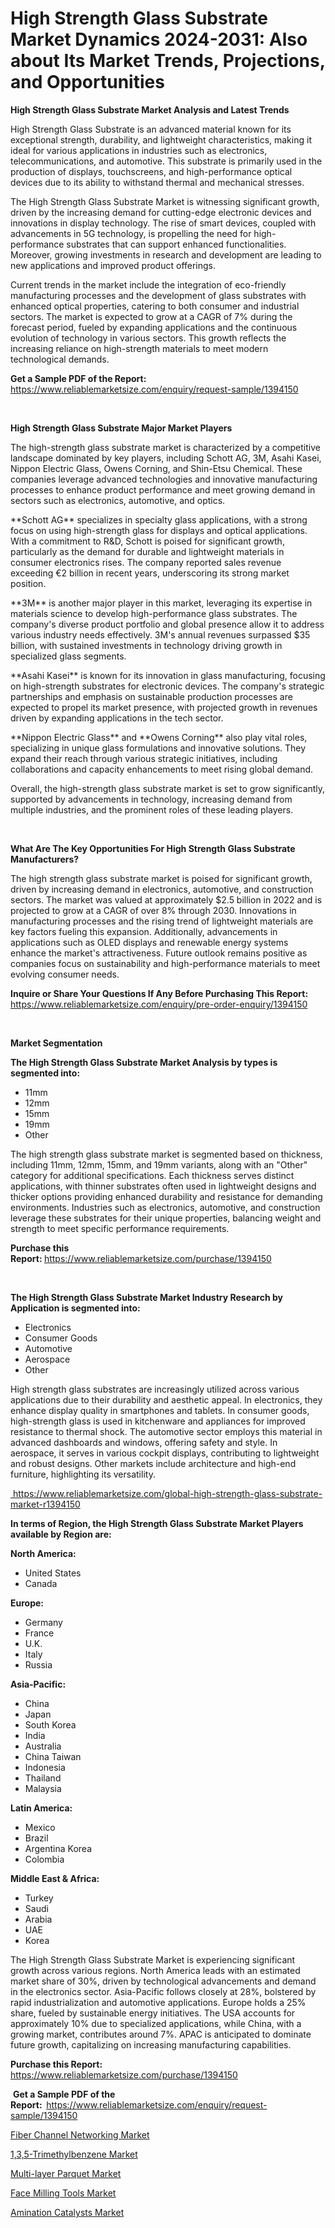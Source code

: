 <p><h1>High Strength Glass Substrate Market Dynamics 2024-2031: Also about Its Market Trends, Projections, and Opportunities</h1></p><p><strong>High Strength Glass Substrate Market Analysis and Latest Trends</strong></p>
<p><p>High Strength Glass Substrate is an advanced material known for its exceptional strength, durability, and lightweight characteristics, making it ideal for various applications in industries such as electronics, telecommunications, and automotive. This substrate is primarily used in the production of displays, touchscreens, and high-performance optical devices due to its ability to withstand thermal and mechanical stresses.</p><p>The High Strength Glass Substrate Market is witnessing significant growth, driven by the increasing demand for cutting-edge electronic devices and innovations in display technology. The rise of smart devices, coupled with advancements in 5G technology, is propelling the need for high-performance substrates that can support enhanced functionalities. Moreover, growing investments in research and development are leading to new applications and improved product offerings.</p><p>Current trends in the market include the integration of eco-friendly manufacturing processes and the development of glass substrates with enhanced optical properties, catering to both consumer and industrial sectors. The market is expected to grow at a CAGR of 7% during the forecast period, fueled by expanding applications and the continuous evolution of technology in various sectors. This growth reflects the increasing reliance on high-strength materials to meet modern technological demands.</p></p>
<p><strong>Get a Sample PDF of the Report:&nbsp;</strong> <a href="https://www.reliablemarketsize.com/enquiry/request-sample/1394150">https://www.reliablemarketsize.com/enquiry/request-sample/1394150</a></p>
<p>&nbsp;</p>
<p><strong>High Strength Glass Substrate Major Market Players</strong></p>
<p><p>The high-strength glass substrate market is characterized by a competitive landscape dominated by key players, including Schott AG, 3M, Asahi Kasei, Nippon Electric Glass, Owens Corning, and Shin-Etsu Chemical. These companies leverage advanced technologies and innovative manufacturing processes to enhance product performance and meet growing demand in sectors such as electronics, automotive, and optics.</p><p>**Schott AG** specializes in specialty glass applications, with a strong focus on using high-strength glass for displays and optical applications. With a commitment to R&D, Schott is poised for significant growth, particularly as the demand for durable and lightweight materials in consumer electronics rises. The company reported sales revenue exceeding €2 billion in recent years, underscoring its strong market position.</p><p>**3M** is another major player in this market, leveraging its expertise in materials science to develop high-performance glass substrates. The company's diverse product portfolio and global presence allow it to address various industry needs effectively. 3M's annual revenues surpassed $35 billion, with sustained investments in technology driving growth in specialized glass segments.</p><p>**Asahi Kasei** is known for its innovation in glass manufacturing, focusing on high-strength substrates for electronic devices. The company's strategic partnerships and emphasis on sustainable production processes are expected to propel its market presence, with projected growth in revenues driven by expanding applications in the tech sector.</p><p>**Nippon Electric Glass** and **Owens Corning** also play vital roles, specializing in unique glass formulations and innovative solutions. They expand their reach through various strategic initiatives, including collaborations and capacity enhancements to meet rising global demand.</p><p>Overall, the high-strength glass substrate market is set to grow significantly, supported by advancements in technology, increasing demand from multiple industries, and the prominent roles of these leading players.</p></p>
<p>&nbsp;</p>
<p><strong>What Are The Key Opportunities For High Strength Glass Substrate Manufacturers?</strong></p>
<p><p>The high strength glass substrate market is poised for significant growth, driven by increasing demand in electronics, automotive, and construction sectors. The market was valued at approximately $2.5 billion in 2022 and is projected to grow at a CAGR of over 8% through 2030. Innovations in manufacturing processes and the rising trend of lightweight materials are key factors fueling this expansion. Additionally, advancements in applications such as OLED displays and renewable energy systems enhance the market's attractiveness. Future outlook remains positive as companies focus on sustainability and high-performance materials to meet evolving consumer needs.</p></p>
<p><strong>Inquire or Share Your Questions If Any Before Purchasing This Report:</strong> <a href="https://www.reliablemarketsize.com/enquiry/pre-order-enquiry/1394150">https://www.reliablemarketsize.com/enquiry/pre-order-enquiry/1394150</a></p>
<p>&nbsp;</p>
<p><strong>Market Segmentation</strong></p>
<p><strong>The High Strength Glass Substrate Market Analysis by types is segmented into:</strong></p>
<p><ul><li>11mm</li><li>12mm</li><li>15mm</li><li>19mm</li><li>Other</li></ul></p>
<p><p>The high strength glass substrate market is segmented based on thickness, including 11mm, 12mm, 15mm, and 19mm variants, along with an "Other" category for additional specifications. Each thickness serves distinct applications, with thinner substrates often used in lightweight designs and thicker options providing enhanced durability and resistance for demanding environments. Industries such as electronics, automotive, and construction leverage these substrates for their unique properties, balancing weight and strength to meet specific performance requirements.</p></p>
<p><strong>Purchase this Report:&nbsp;</strong><a href="https://www.reliablemarketsize.com/purchase/1394150">https://www.reliablemarketsize.com/purchase/1394150</a></p>
<p>&nbsp;</p>
<p><strong>The High Strength Glass Substrate Market Industry Research by Application is segmented into:</strong></p>
<p><ul><li>Electronics</li><li>Consumer Goods</li><li>Automotive</li><li>Aerospace</li><li>Other</li></ul></p>
<p><p>High strength glass substrates are increasingly utilized across various applications due to their durability and aesthetic appeal. In electronics, they enhance display quality in smartphones and tablets. In consumer goods, high-strength glass is used in kitchenware and appliances for improved resistance to thermal shock. The automotive sector employs this material in advanced dashboards and windows, offering safety and style. In aerospace, it serves in various cockpit displays, contributing to lightweight and robust designs. Other markets include architecture and high-end furniture, highlighting its versatility.</p></p>
<p><a href="https://www.reliablemarketsize.com/global-high-strength-glass-substrate-market-r1394150">&nbsp;https://www.reliablemarketsize.com/global-high-strength-glass-substrate-market-r1394150</a></p>
<p><strong>In terms of Region, the High Strength Glass Substrate Market Players available by Region are:</strong></p>
<p>
    <p> <strong> North America: </strong>
        <ul>
            <li>United States</li>
            <li>Canada</li>
        </ul>
        </p> 
    <p> <strong> Europe: </strong>
        <ul>
            <li>Germany</li>
            <li>France</li>
            <li>U.K.</li>
            <li>Italy</li>
            <li>Russia</li>
        </ul>
        </p> 
    <p> <strong> Asia-Pacific: </strong>
        <ul>
            <li>China</li>
            <li>Japan</li>
            <li>South Korea</li>
            <li>India</li>
            <li>Australia</li>
            <li>China Taiwan</li>
            <li>Indonesia</li>
            <li>Thailand</li>
            <li>Malaysia</li>
        </ul>
        </p> 
    <p> <strong> Latin America: </strong>
        <ul>
            <li>Mexico</li>
            <li>Brazil</li>
            <li>Argentina Korea</li>
            <li>Colombia</li>
        </ul>
        </p> 
    <p> <strong> Middle East & Africa: </strong>
        <ul>
            <li>Turkey</li>
            <li>Saudi</li>
            <li>Arabia</li>
            <li>UAE</li>
            <li>Korea</li>
        </ul>
    </p>
    </p>
<p><p>The High Strength Glass Substrate Market is experiencing significant growth across various regions. North America leads with an estimated market share of 30%, driven by technological advancements and demand in the electronics sector. Asia-Pacific follows closely at 28%, bolstered by rapid industrialization and automotive applications. Europe holds a 25% share, fueled by sustainable energy initiatives. The USA accounts for approximately 10% due to specialized applications, while China, with a growing market, contributes around 7%. APAC is anticipated to dominate future growth, capitalizing on increasing manufacturing capabilities.</p></p>
<p><strong>Purchase this Report: </strong><a href="https://www.reliablemarketsize.com/purchase/1394150">https://www.reliablemarketsize.com/purchase/1394150</a></p>
<p>&nbsp;<strong>Get a Sample PDF of the Report:&nbsp;&nbsp;</strong><a href="https://www.reliablemarketsize.com/enquiry/request-sample/1394150">https://www.reliablemarketsize.com/enquiry/request-sample/1394150</a></p>
<p><strong></strong></p>
<p><p><a href="https://www.linkedin.com/pulse/fiber-channel-networking-market-research-report-exploring-qhnxf?trackingId=aBInqCZZQrKvXAWJAiFG6Q%3D%3D">Fiber Channel Networking Market</a></p><p><a href="https://github.com/pizolina/Market-Research-Report-List-6/blob/main/135-trimethylbenzene-market.md">1,3,5-Trimethylbenzene Market</a></p><p><a href="https://issuu.com/reportprime-2/docs/multi-layer-parquet-market-size-203_b3da74d7081f9b">Multi-layer Parquet Market</a></p><p><a href="https://www.linkedin.com/pulse/face-milling-tools-market-size-share-competitive-landscape-5r08f?trackingId=nGxOgDDsTEKRhpTm89Gz1Q%3D%3D">Face Milling Tools Market</a></p><p><a href="https://issuu.com/reportprime-2/docs/amination-catalysts-market-size-203_5054126258c1a6">Amination Catalysts Market</a></p></p>